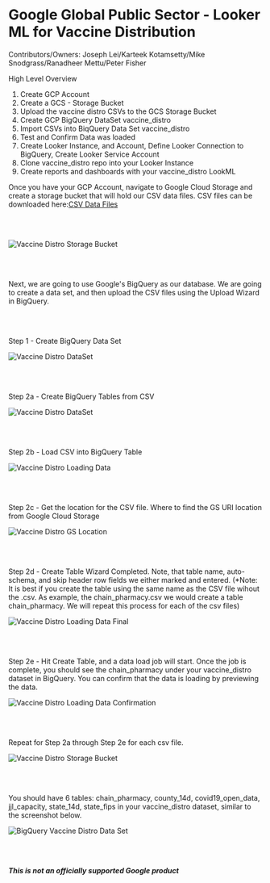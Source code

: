 # Google Global Public Sector - Looker ML for Vaccine Distribution

Contributors/Owners:
Joseph Lei/Karteek Kotamsetty/Mike Snodgrass/Ranadheer Mettu/Peter Fisher

High Level Overview
1. Create GCP Account
2. Create a GCS - Storage Bucket 
3. Upload the vaccine distro CSVs to the GCS Storage Bucket
4. Create GCP BigQuery DataSet vaccine_distro
5. Import CSVs into BiqQuery Data Set vaccine_distro
6. Test and Confirm Data was loaded
7. Create Looker Instance, and Account, Define Looker Connection to BigQuery, Create Looker Service Account
8. Clone vaccine_distro repo into your Looker Instance
9. Create reports and dashboards with your vaccine_distro LookML


Once you have your GCP Account, navigate to Google Cloud Storage and create a storage bucket that will hold our CSV data files.
CSV files can be downloaded here:[CSV Data Files](https://github.com/peterfishergcp/GlobalPublicSector/tree/main/State%2BLocal/COVID-19%20Vaccination/vaccine_distro/csv%20datafiles)

<br/>
<br/>

![Vaccine Distro Storage Bucket](images/gcs_vaccine_distro_csv.png)

<br/>
<br/>

Next, we are going to use Google's BigQuery as our database. 
We are going to create a data set, and then upload the CSV files using the Upload Wizard in BigQuery.

<br/>
<br/>

Step 1 - Create BigQuery Data Set

![Vaccine Distro DataSet](images/step1_dataset.png)

<br/>
<br/>


Step 2a - Create BigQuery Tables from CSV

![Vaccine Distro DataSet](images/step2_createtable.png)

<br/>
<br/>


Step 2b - Load CSV into BigQuery Table

![Vaccine Distro Loading Data](images/step2_wizard_gs.png)

<br/>
<br/>


Step 2c - Get the location for the CSV file. Where to find the GS URI location from Google Cloud Storage

![Vaccine Distro GS Location](images/step2_gs_uri.png)

<br/>
<br/>


Step 2d - Create Table Wizard Completed. Note, that table name, auto-schema, and skip header row fields we either marked and entered.
(*Note: It is best if you create the table using the same name as the CSV file wihout the .csv. As example, the chain_pharmacy.csv we would create a table chain_pharmacy. We will repeat this process for each of the csv files)

![Vaccine Distro Loading Data Final](images/step2_createtable_filledout.png)

<br/>
<br/>



Step 2e - Hit Create Table, and a data load job will start. Once the job is complete, you should see the chain_pharmacy under your vaccine_distro dataset in BigQuery. You can confirm that the data is loading by previewing the data.

![Vaccine Distro Loading Data Confirmation](images/step2_confirmation_table_create_loaded.png)

<br/>
<br/>



Repeat for Step 2a through Step 2e for each csv file.

![Vaccine Distro Storage Bucket](images/gcs_vaccine_distro_csv.png)

<br/>
<br/>



You should have 6 tables:  chain_pharmacy, county_14d, covid19_open_data, jjl_capacity, state_14d, state_fips in your vaccine_distro dataset, similar to the screenshot below.

![BigQuery Vaccine Distro Data Set](images/bigquery_vaccine_distro_data_set.png)

<br/>
<br/>






***This is not an officially supported Google product***


